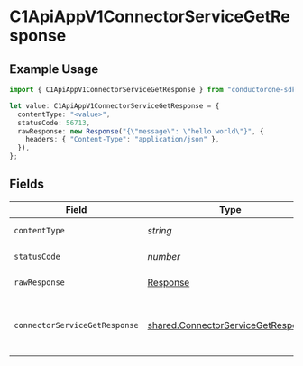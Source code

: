 # C1ApiAppV1ConnectorServiceGetResponse

## Example Usage

```typescript
import { C1ApiAppV1ConnectorServiceGetResponse } from "conductorone-sdk-typescript/sdk/models/operations";

let value: C1ApiAppV1ConnectorServiceGetResponse = {
  contentType: "<value>",
  statusCode: 56713,
  rawResponse: new Response("{\"message\": \"hello world\"}", {
    headers: { "Content-Type": "application/json" },
  }),
};
```

## Fields

| Field                                                                                           | Type                                                                                            | Required                                                                                        | Description                                                                                     |
| ----------------------------------------------------------------------------------------------- | ----------------------------------------------------------------------------------------------- | ----------------------------------------------------------------------------------------------- | ----------------------------------------------------------------------------------------------- |
| `contentType`                                                                                   | *string*                                                                                        | :heavy_check_mark:                                                                              | HTTP response content type for this operation                                                   |
| `statusCode`                                                                                    | *number*                                                                                        | :heavy_check_mark:                                                                              | HTTP response status code for this operation                                                    |
| `rawResponse`                                                                                   | [Response](https://developer.mozilla.org/en-US/docs/Web/API/Response)                           | :heavy_check_mark:                                                                              | Raw HTTP response; suitable for custom response parsing                                         |
| `connectorServiceGetResponse`                                                                   | [shared.ConnectorServiceGetResponse](../../../sdk/models/shared/connectorservicegetresponse.md) | :heavy_minus_sign:                                                                              | The ConnectorServiceGetResponse message contains the connectorView, and an expand mask.         |
